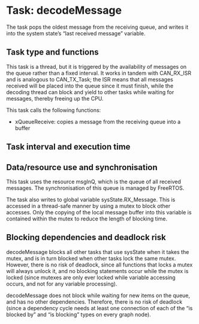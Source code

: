 # Task: decodeMessage

The task pops the oldest message from the receiving queue, and writes it into the system state’s “last received message” variable.

## Task type and functions

This task is a thread, but it is triggered by the availability of messages on the queue rather than a fixed interval. It works in tandem with CAN_RX_ISR and is analogous to CAN_TX_Task; the ISR means that all messages received will be placed into the queue since it must finish, while the decoding thread can block and yield to other tasks while waiting for messages, thereby freeing up the CPU.

This task calls the following functions:

- xQueueReceive: copies a message from the receiving queue into a buffer

## Task interval and execution time

## Data/resource use and synchronisation

This task uses the resource msgInQ, which is the queue of all received messages. The synchronisation of this queue is managed by FreeRTOS.

The task also writes to global variable sysState.RX_Message. This is accessed in a thread-safe manner by using a mutex to block other accesses. Only the copying of the local message buffer into this variable is contained within the mutex to reduce the length of blocking time.

## Blocking dependencies and deadlock risk

decodeMessage blocks all other tasks that use sysState when it takes the mutex, and is in turn blocked when other tasks lock the same mutex. However, there is no risk of deadlock, since all functions that locks a mutex will always unlock it, and no blocking statements occur while the mutex is locked (since mutexes are only ever locked while variable accessing occurs, and not for any variable processing).

decodeMessage does not block while waiting for new items on the queue, and has no other dependencies. Therefore, there is no risk of deadlock (since a dependency cycle needs at least one connection of each of the “is blocked by” and “is blocking” types on every graph node).

